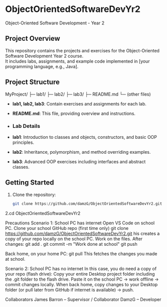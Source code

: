 # ObjectOrientedSoftwareDevYr2
 Object-Oriented Software Development - Year 2

## Project Overview
This repository contains the projects and exercises for the Object-Oriented Software Development Year 2 course.  
It includes labs, assignments, and example code implemented in [your programming language, e.g., Java].

## Project Structure
MyProject/
├─ lab1/
├─ lab2/
├─ lab3/
├─ README.md
└─ (other files)

- **lab1, lab2, lab3**: Contain exercises and assignments for each lab.  
- **README.md**: This file, providing overview and instructions.

- ### Lab Details
- **lab1**: Introduction to classes and objects, constructors, and basic OOP principles.  
- **lab2**: Inheritance, polymorphism, and method overriding examples.  
- **lab3**: Advanced OOP exercises including interfaces and abstract classes.

## Getting Started
1. Clone the repository:
   ```bash
   git clone https://github.com/damzG/ObjectOrientedSoftwareDevYr2.git
  2.cd ObjectOrientedSoftwareDevYr2

  Precautions
Scenario 1: School PC has internet
Open VS Code on school PC.
Clone your school GitHub repo (first time only)
git clone https://github.com/damzG/ObjectOrientedSoftwareDevYr2.git his creates a copy of your repo locally on the school PC.
Work on the files.
After changes:
git add .
git commit -m "Work done at school"
git push

Back home, on your home PC:
git pull
This fetches the changes you made at school.

Scenario 2: School PC has no internet
In this case, you do need a copy of your repo (flash drive):
Copy your entire Desktop project folder including the .git folder to the flash drive.
Paste it on the school PC → work offline → commit changes locally.
When back home, copy changes to your Desktop folder (or pull later from GitHub if internet is available) → push.

Collaborators
James Barron – Supervisor / Collaborator
DamzG – Developer
